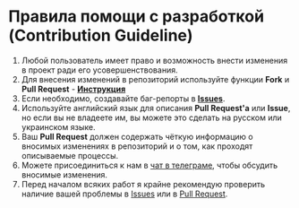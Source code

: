 # Правила помощи с разработкой (Contribution Guideline)

1. Любой пользователь имеет право и возможность внести изменения в проект ради его усовершенствования.
2. Для внесения изменений в репозиторий используйте функции **Fork** и **Pull Request** - [**Инструкция**](https://git-scm.com/book/ru/v2/GitHub-Внесение-собственного-вклада-в-проекты)
3. Если необходимо, создавайте баг-репорты в [**Issues**](https://github.com/nezavisimost/liberty-ios/issues).
4. Используйте английский язык для описания **Pull Request'а** или **Issue**, но если вы не владеете им, вы можете это сделать на русском или украинском языке. 
5. Ваш **Pull Request** должен содержать чёткую информацию о вносимых изменениях в репозиторий и о том, как проходят описываемые процессы.
6. Можете присоединиться к нам в [чат в телеграме](https://t.me/nezavisimost_dev), чтобы обсудить вносимые изменения.
7. Перед началом всяких работ я крайне рекомендую проверить наличие вашей проблемы в [Issues](https://github.com/nezavisimost/liberty-ios/issues) или в [Pull Request](https://github.com/nezavisimost/liberty-ios/pulls).
